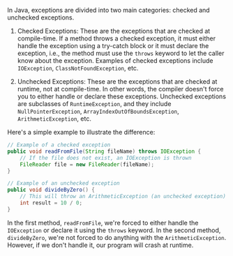 In Java, exceptions are divided into two main categories: checked and unchecked exceptions.

1. Checked Exceptions: These are the exceptions that are checked at compile-time. If a method throws a checked exception, it must either handle the exception using a try-catch block or it must declare the exception, i.e., the method must use the `throws` keyword to let the caller know about the exception. Examples of checked exceptions include `IOException`, `ClassNotFoundException`, etc.

2. Unchecked Exceptions: These are the exceptions that are checked at runtime, not at compile-time. In other words, the compiler doesn't force you to either handle or declare these exceptions. Unchecked exceptions are subclasses of `RuntimeException`, and they include `NullPointerException`, `ArrayIndexOutOfBoundsException`, `ArithmeticException`, etc.

Here's a simple example to illustrate the difference:

```java
// Example of a checked exception
public void readFromFile(String fileName) throws IOException {
    // If the file does not exist, an IOException is thrown
    FileReader file = new FileReader(fileName);
}

// Example of an unchecked exception
public void divideByZero() {
    // This will throw an ArithmeticException (an unchecked exception) at runtime
    int result = 10 / 0;
}
```

In the first method, `readFromFile`, we're forced to either handle the `IOException` or declare it using the `throws` keyword. In the second method, `divideByZero`, we're not forced to do anything with the `ArithmeticException`. However, if we don't handle it, our program will crash at runtime.